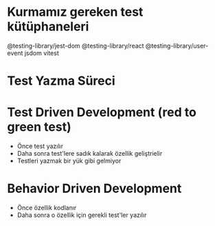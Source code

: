 # Kurmamız gereken test kütüphaneleri

@testing-library/jest-dom
@testing-library/react
@testing-library/user-event
jsdom
vitest

# Test Yazma Süreci

# Test Driven Development (red to green test)

- Önce test yazılır
- Daha sonra test'lere sadık kalarak özellik geliştrielir
- Testleri yazmak bir yük gibi gelmiyor

# Behavior Driven Development

- Önce özellik kodlanır
- Daha sonra o özellik için gerekli test'ler yazılır
